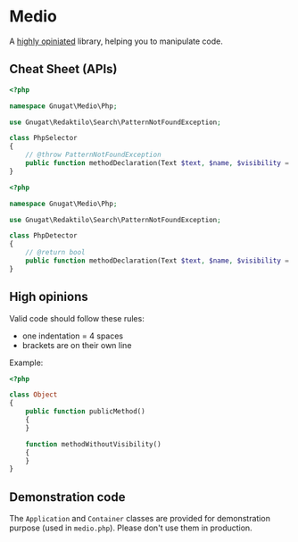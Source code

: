 # Medio

A [highly opiniated](#high-opinions) library, helping you to manipulate code.

## Cheat Sheet (APIs)

```php
<?php

namespace Gnugat\Medio\Php;

use Gnugat\Redaktilo\Search\PatternNotFoundException;

class PhpSelector
{
    // @throw PatternNotFoundException
    public function methodDeclaration(Text $text, $name, $visibility = 'public');
}
```

```php
<?php

namespace Gnugat\Medio\Php;

use Gnugat\Redaktilo\Search\PatternNotFoundException;

class PhpDetector
{
    // @return bool
    public function methodDeclaration(Text $text, $name, $visibility = 'public');
}
```

## High opinions

Valid code should follow these rules:

* one indentation = 4 spaces
* brackets are on their own line

Example:

```php
<?php

class Object
{
    public function publicMethod()
    {
    }

    function methodWithoutVisibility()
    {
    }
}
```

## Demonstration code

The `Application` and `Container` classes are provided for demonstration purpose
(used in `medio.php`). Please don't use them in production.
